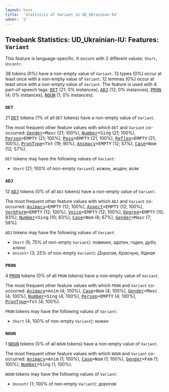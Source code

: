 ```yaml
---
layout: base
title:  'Statistics of Variant in UD_Ukrainian-IU'
udver: '2'
---
```


## Treebank Statistics: UD_Ukrainian-IU: Features: `Variant`

This feature is language-specific.
It occurs with 2 different values: `Short`, `Uncontr`.

38 tokens (0%) have a non-empty value of `Variant`.
13 types (0%) occur at least once with a non-empty value of `Variant`.
12 lemmas (0%) occur at least once with a non-empty value of `Variant`.
The feature is used with 4 part-of-speech tags: <tt><a href="uk_iu-pos-DET.html">DET</a></tt> (21; 0% instances), <tt><a href="uk_iu-pos-ADJ.html">ADJ</a></tt> (12; 0% instances), <tt><a href="uk_iu-pos-PRON.html">PRON</a></tt> (4; 0% instances), <tt><a href="uk_iu-pos-NOUN.html">NOUN</a></tt> (1; 0% instances).

### `DET`

21 <tt><a href="uk_iu-pos-DET.html">DET</a></tt> tokens (1% of all `DET` tokens) have a non-empty value of `Variant`.

The most frequent other feature values with which `DET` and `Variant` co-occurred: <tt><a href="uk_iu-feat-Gender.html">Gender</a></tt><tt>=Masc</tt> (21; 100%), <tt><a href="uk_iu-feat-Number.html">Number</a></tt><tt>=Sing</tt> (21; 100%), <tt><a href="uk_iu-feat-Person.html">Person</a></tt><tt>=EMPTY</tt> (21; 100%), <tt><a href="uk_iu-feat-Poss.html">Poss</a></tt><tt>=EMPTY</tt> (21; 100%), <tt><a href="uk_iu-feat-Reflex.html">Reflex</a></tt><tt>=EMPTY</tt> (21; 100%), <tt><a href="uk_iu-feat-PronType.html">PronType</a></tt><tt>=Tot</tt> (19; 90%), <tt><a href="uk_iu-feat-Animacy.html">Animacy</a></tt><tt>=EMPTY</tt> (12; 57%), <tt><a href="uk_iu-feat-Case.html">Case</a></tt><tt>=Nom</tt> (12; 57%).

`DET` tokens may have the following values of `Variant`:

* `Short` (21; 100% of non-empty `Variant`): <em>кожен, жоден, всяк</em>

### `ADJ`

12 <tt><a href="uk_iu-pos-ADJ.html">ADJ</a></tt> tokens (0% of all `ADJ` tokens) have a non-empty value of `Variant`.

The most frequent other feature values with which `ADJ` and `Variant` co-occurred: <tt><a href="uk_iu-feat-Animacy.html">Animacy</a></tt><tt>=EMPTY</tt> (12; 100%), <tt><a href="uk_iu-feat-Aspect.html">Aspect</a></tt><tt>=EMPTY</tt> (12; 100%), <tt><a href="uk_iu-feat-VerbForm.html">VerbForm</a></tt><tt>=EMPTY</tt> (12; 100%), <tt><a href="uk_iu-feat-Voice.html">Voice</a></tt><tt>=EMPTY</tt> (12; 100%), <tt><a href="uk_iu-feat-Degree.html">Degree</a></tt><tt>=EMPTY</tt> (10; 83%), <tt><a href="uk_iu-feat-Number.html">Number</a></tt><tt>=Sing</tt> (10; 83%), <tt><a href="uk_iu-feat-Case.html">Case</a></tt><tt>=Nom</tt> (8; 67%), <tt><a href="uk_iu-feat-Gender.html">Gender</a></tt><tt>=Masc</tt> (7; 58%).

`ADJ` tokens may have the following values of `Variant`:

* `Short` (9; 75% of non-empty `Variant`): <em>повинен, здатен, годен, дубо, клено</em>
* `Uncontr` (3; 25% of non-empty `Variant`): <em>Дорогая, Красную, бідная</em>

### `PRON`

4 <tt><a href="uk_iu-pos-PRON.html">PRON</a></tt> tokens (0% of all `PRON` tokens) have a non-empty value of `Variant`.

The most frequent other feature values with which `PRON` and `Variant` co-occurred: <tt><a href="uk_iu-feat-Animacy.html">Animacy</a></tt><tt>=Anim</tt> (4; 100%), <tt><a href="uk_iu-feat-Case.html">Case</a></tt><tt>=Nom</tt> (4; 100%), <tt><a href="uk_iu-feat-Gender.html">Gender</a></tt><tt>=Masc</tt> (4; 100%), <tt><a href="uk_iu-feat-Number.html">Number</a></tt><tt>=Sing</tt> (4; 100%), <tt><a href="uk_iu-feat-Person.html">Person</a></tt><tt>=EMPTY</tt> (4; 100%), <tt><a href="uk_iu-feat-PronType.html">PronType</a></tt><tt>=Tot</tt> (4; 100%).

`PRON` tokens may have the following values of `Variant`:

* `Short` (4; 100% of non-empty `Variant`): <em>кожен</em>

### `NOUN`

1 <tt><a href="uk_iu-pos-NOUN.html">NOUN</a></tt> tokens (0% of all `NOUN` tokens) have a non-empty value of `Variant`.

The most frequent other feature values with which `NOUN` and `Variant` co-occurred: <tt><a href="uk_iu-feat-Animacy.html">Animacy</a></tt><tt>=Anim</tt> (1; 100%), <tt><a href="uk_iu-feat-Case.html">Case</a></tt><tt>=Nom</tt> (1; 100%), <tt><a href="uk_iu-feat-Gender.html">Gender</a></tt><tt>=Fem</tt> (1; 100%), <tt><a href="uk_iu-feat-Number.html">Number</a></tt><tt>=Sing</tt> (1; 100%).

`NOUN` tokens may have the following values of `Variant`:

* `Uncontr` (1; 100% of non-empty `Variant`): <em>дорогая</em>

